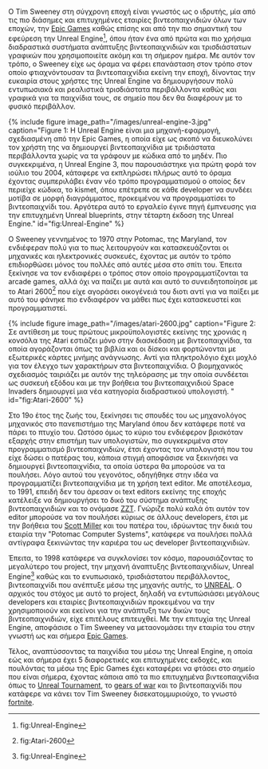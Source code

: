 Ο Tim Sweeney στη σύγχρονη εποχή είναι γνωστός ως ο ιδρυτής, μία από τις πιο διάσημες και επιτυχημένες εταιρίες βιντεοπαιχνιδιών όλων των εποχών, την [Epic Games](https://el.wikipedia.org/wiki/Epic_Games) 
καθώς επίσης και από την πιο σημαντική του εφεύρεση την Unreal Engine[^1], όπου ήταν ένα από πρώτα και πιο χρήσιμα διαδραστικά συστήματα ανάπτυξης 
βιντεοπαιχνιδιών και τρισδιάστατων γραφικών που χρησιμοποιείτε ακόμη και τη σήμερον ημέρα. Με αυτόν τον τρόπο, ο Sweeney είχε ως όραμα να φέρει επανάσταση 
στον τρόπο στον οποίο φτιαχνόντουσαν τα βιντεοπαιχνίδια εκείνη την εποχή, δίνοντας την ευκαιρία στους χρήστες της Unreal Engine να δημιουργήσουν 
πολύ εντυπωσιακά και ρεαλιστικά τρισδιάστατα περιβάλλοντα καθώς και γραφικά για τα παιχνίδια τους, σε σημείο που δεν θα διαφέρουν με το φυσικό περιβάλλον.

{% include figure image_path="/images/unreal-engine-3.jpg" caption="Figure 1: Η Unreal Engine είναι μια μηχανή-εφαρμογή, σχεδιασμένη από την Epic Games, η οποία είχε ως σκοπό να διευκολύνει τον χρήστη της να δημιουργεί βιντεοπαιχνίδια με τριδιάστατα περιβάλλοντα χωρίς να τα γράφουν με κώδικα από το μηδέν. Πιο συγκεκριμένα, η Unreal Engine 3, που παρουσιάστηκε για πρώτη φορά τον ιούλιο του 2004, κάταφερε να εκπληρώσει πλήρως αυτό το όραμα έχοντας συμπεριλάβει έναν νέο τρόπο προγραμματισμού ο οποίος δεν περιείχε κώδικα, το kismet, όπου επέτρεπε σε κάθε developer να συνδέει μοτίβα σε μορφή διαγράμματος, προκειμένου να προγραμματίσει το βιντεοπαιχνίδι του. Αργότερα αυτό το εργαλείο έγινε πηγή έμπνευσης για την επιτυχημένη Unreal blueprints, στην τέταρτη έκδοση της Unreal Εngine." id="fig:Unreal-Engine" %}

Ο Sweeney γεννημένος το 1970 στην Potomac, της Maryland, τον ενδιέφεραν πολύ για το πως λειτουργούν και κατασκευάζονται οι μηχανικές και ηλεκτρονικές συσκευές, 
έχοντας με αυτόν το τρόπο επιδιορθώσει μόνος του πολλές από αυτές μέσα στο σπίτι του. Έπειτα ξεκίνησε να τον ενδιαφέρει ο τρόπος στον οποίο προγραμματίζονται τα arcade games, 
αλλά όχι να παίζει με αυτά και αυτό το συνειδητοποίησε με το Atari 2600[^2] που είχε αγοράσει οικογένειά του διοτι αντί για να παίξει με αυτό του φάνηκε πιο ενδιαφέρον να μάθει πως έχει κατασκευστεί και προγραμματιστεί.

{% include figure image_path="/images/atari-2600.jpg" caption="Figure 2:
 Σε αντίθεση με τους πρώτους μικροϋπολογιστές εκείνης της χρονιάς η κονσόλα της Atari εστιάζει μόνο στην διασκέδαση με βιντεοπαιχνίδια, 
 τα οποία αγοράζονται όπως τα βιβλία και οι δίσκοι και φορτώνονται με εξωτερικές κάρτες μνήμης ανάγνωσης. 
 Αντί για πληκτρολόγιο έχει μοχλό για τον έλεγχο των χαρακτήρων στα βιντεοπαιχνίδια. Ο βιομηχανικός σχεδιασμός ταιριάζει με αυτόν της τηλεόρασης
 με την οποία συνδέεται ως συσκευή εξόδου και με την βοήθεια του βιντεοπαιχνιδιού Space Invaders δημιουργεί μια νέα κατηγορία διαδραστικού υπολογιστή. " 
 id="fig:Atari-2600" %}

Στο 19ο έτος της ζωής του, ξεκίνησει τις σπουδές του ως μηχανολόγος μηχανικός στο πανεπιστήμιο της Maryland όπου δεν κατάφερε ποτέ να πάρει το πτυχίο του. Ωστόσο όμως το κύριο του ενδιέφερον βρισκόταν εξαρχής στην επιστήμη των υπολογιστών, πιο συγκεκριμένα στον προγραμματισμό βιντεοπαιχνιδιών, έτσι έχοντας τον υπολογιστή που του είχε δώσει ο πατέρας του, κάποια στιγμή αποφάσισε να ξεκινήσει να δημιουργεί βιντεοπαιχνίδια, τα οποία ύστερα θα μπορούσε να τα πουλήσει. Λόγο αυτού του γεγονότος, οδηγήθηκε στην ιδέα να προγραμματίζει βιντεοπαιχνίδια με τη χρήση text editor. Με αποτέλεσμα, το 1991, επειδή δεν του άρεσαν οι text editors εκείνης της εποχής κατέλειξε να δημιουργήσει το δικό του σύστημα ανάπτυξης βιντεοπαιχνιδιών και το ονόμασε [ZZT](https://en.wikipedia.org/wiki/ZZT). Γνώριζε πολύ καλά ότι αυτόν τον editor μπορούσε να τον πουλήσει κύριως σε άλλους developers, έτσι με την βοήθεια του [Scott Miller](https://en.wikipedia.org/wiki/Scott_Miller_(entrepreneur)) και του πατέρα του, ιδρύωντας την δικιά του εταιρία την "Potomac Computer Systems", κατάφερε να πουλήσει πολλά αντίγραφα ξεκινώντας την καριέρα του ως developer βιντεοπαιχνιδιών. 
 
Έπειτα, το 1998 κατάφερε να συγκλονίσει τον κόσμο, παρουσιάζοντας το μεγαλύτερο του project, την μηχανή άναπτυξης βιντεοπαιχνιδίων, Unreal Engine[^1] καθώς και το ενυπωσιακό, τρισδιάστατου περιβάλλοντος, βιντεοπαιχνίδι που ανέπτυξε μέσω της μηχανής αυτής, το [UNREAL](https://en.wikipedia.org/wiki/Unreal_(1998_video_game)). 
Ο αρχικός του στόχος με αυτό το project, δηλαδή να εντυπώσιάσει μεγάλους developers και εταιρίες βιντεοπαιχνιδιών προκειμένου να την χρησιμοποιούν και εκείνοι για την ανάπτυξη των δικών τους βιντεοπαιχνιδιών, είχε επιτέλους επιτευχθεί. Με την επιτυχία της Unreal Engine, αποφάσισε ο Tim Sweeney να μεταονομάσει την εταιρία του στην γνωστή ως και σήμερα [Epic Games](https://el.wikipedia.org/wiki/Epic_Games).

Τέλος, αναπτύσσοντας τα παιχνίδια του μέσω της Unreal Engine, η οποία εώς και σήμερα έχει 5 διαφορετικές και επιτυχημένες εκδοχές, και πουλόντας τα μέσω της Epic Games έχει καταφέρει να φτάσει στο σημείο που είναι σήμερα, έχοντας κάποια από τα πιο επιτυχημένα βιντεοπαιχνίδια όπως το [Unreal Tournament](https://en.wikipedia.org/wiki/Unreal_Tournament), το [gears of war](https://en.wikipedia.org/wiki/Gears_of_War) και το βιντεοπαιχνίδι που κατάφερε να κάνει τον Tim Sweeney δισεκατομμυριούχο, το γνωστό [fortnite](https://el.wikipedia.org/wiki/Fortnite).

[^1]: fig:Unreal-Engine


[^2]: fig:Atari-2600
